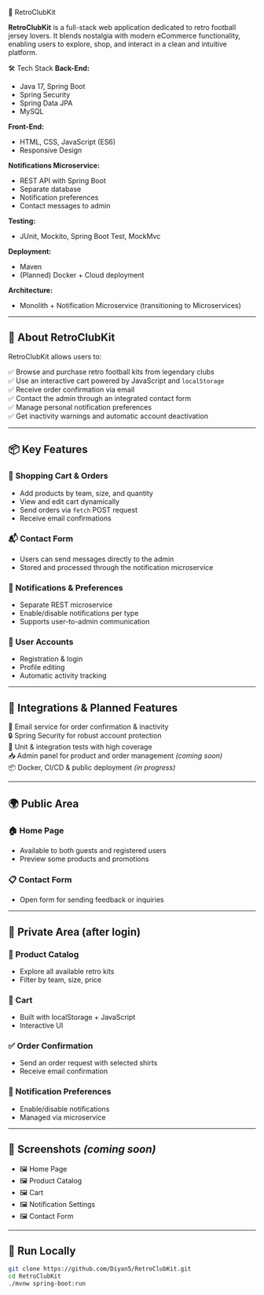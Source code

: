 👕 RetroClubKit

**RetroClubKit** is a full-stack web application dedicated to retro football jersey lovers. It blends nostalgia with modern eCommerce functionality, enabling users to explore, shop, and interact in a clean and intuitive platform.


 🛠 Tech Stack
**Back-End:**
- Java 17, Spring Boot
- Spring Security
- Spring Data JPA
- MySQL

**Front-End:**
- HTML, CSS, JavaScript (ES6)
- Responsive Design

**Notifications Microservice:**
- REST API with Spring Boot
- Separate database
- Notification preferences
- Contact messages to admin

**Testing:**
- JUnit, Mockito, Spring Boot Test, MockMvc

**Deployment:**
- Maven
- (Planned) Docker + Cloud deployment

**Architecture:**
- Monolith + Notification Microservice (transitioning to Microservices)

---

## 🎯 About RetroClubKit

RetroClubKit allows users to:

✅ Browse and purchase retro football kits from legendary clubs  
✅ Use an interactive cart powered by JavaScript and `localStorage`  
✅ Receive order confirmation via email  
✅ Contact the admin through an integrated contact form  
✅ Manage personal notification preferences  
✅ Get inactivity warnings and automatic account deactivation  

---

## 📦 Key Features

### 🛒 Shopping Cart & Orders
- Add products by team, size, and quantity
- View and edit cart dynamically
- Send orders via `fetch` POST request
- Receive email confirmations

### 📬 Contact Form
- Users can send messages directly to the admin
- Stored and processed through the notification microservice

### 🔔 Notifications & Preferences
- Separate REST microservice
- Enable/disable notifications per type
- Supports user-to-admin communication

### 👤 User Accounts
- Registration & login
- Profile editing
- Automatic activity tracking

---

## 🔌 Integrations & Planned Features

🚀 Email service for order confirmation & inactivity  
🔒 Spring Security for robust account protection  
🧪 Unit & integration tests with high coverage  
📥 Admin panel for product and order management *(coming soon)*  
📦 Docker, CI/CD & public deployment *(in progress)*  

---

## 🌍 Public Area

### 🏠 Home Page
- Available to both guests and registered users
- Preview some products and promotions

### 📋 Contact Form
- Open form for sending feedback or inquiries

---

## 🔐 Private Area (after login)

### 👕 Product Catalog
- Explore all available retro kits
- Filter by team, size, price

### 🛒 Cart
- Built with localStorage + JavaScript
- Interactive UI

### ✅ Order Confirmation
- Send an order request with selected shirts
- Receive email confirmation

### 🔔 Notification Preferences
- Enable/disable notifications
- Managed via microservice

---

## 📸 Screenshots *(coming soon)*
- 🖼 Home Page  
- 🖼 Product Catalog  
- 🖼 Cart  
- 🖼 Notification Settings  
- 🖼 Contact Form  

---

## 🔧 Run Locally

```bash
git clone https://github.com/Diyan5/RetroClubKit.git
cd RetroClubKit
./mvnw spring-boot:run
